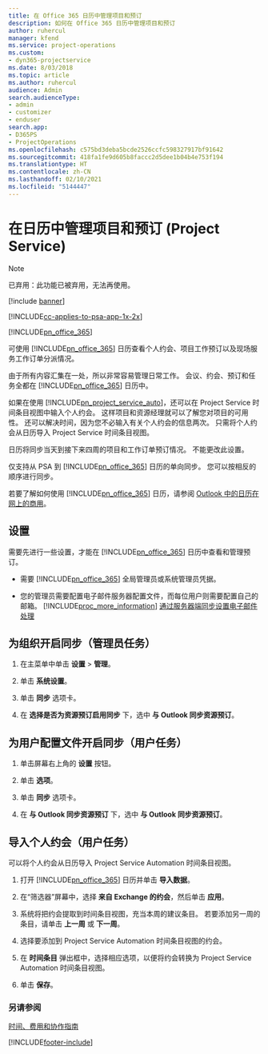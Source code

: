 ```yaml
---
title: 在 Office 365 日历中管理项目和预订
description: 如何在 Office 365 日历中管理项目和预订
author: ruhercul
manager: kfend
ms.service: project-operations
ms.custom:
- dyn365-projectservice
ms.date: 8/03/2018
ms.topic: article
ms.author: ruhercul
audience: Admin
search.audienceType:
- admin
- customizer
- enduser
search.app:
- D365PS
- ProjectOperations
ms.openlocfilehash: c575bd3deba5bcde2526ccfc598327917bf91642
ms.sourcegitcommit: 418fa1fe9d605b8faccc2d5dee1b04b4e753f194
ms.translationtype: HT
ms.contentlocale: zh-CN
ms.lasthandoff: 02/10/2021
ms.locfileid: "5144447"
---
```

# <a name="manage-projects-and-bookings-in-your-calendar-project-service"></a>在日历中管理项目和预订 (Project Service)

> [!Note]
> 已弃用：此功能已被弃用，无法再使用。

[!include [banner](../includes/psa-now-project-operations.md)]

[!INCLUDE[cc-applies-to-psa-app-1x-2x](../includes/cc-applies-to-psa-app-1x-2x.md)]

[!INCLUDE[pn_office_365](../includes/pn-office-365.md)] 

可使用 [!INCLUDE[pn_office_365](../includes/pn-office-365.md)] 日历查看个人约会、项目工作预订以及现场服务工作订单分派情况。  
  
 由于所有内容汇集在一处，所以非常容易管理日常工作。 会议、约会、预订和任务全都在 [!INCLUDE[pn_office_365](../includes/pn-office-365.md)] 日历中。  
  
 如果在使用 [!INCLUDE[pn_project_service_auto](../includes/pn-project-service-auto.md)]，还可以在 Project Service 时间条目视图中输入个人约会。 这样项目和资源经理就可以了解您对项目的可用性。 还可以解决时间，因为您不必输入有关个人约会的信息两次。 只需将个人约会从日历导入 Project Service 时间条目视图。  
  
 日历将同步当天到接下来四周的项目和工作订单预订情况。 不能更改此设置。  
  
 仅支持从 PSA 到 [!INCLUDE[pn_office_365](../includes/pn-office-365.md)] 日历的单向同步。 您可以按相反的顺序进行同步。 
  
 若要了解如何使用 [!INCLUDE[pn_office_365](../includes/pn-office-365.md)] 日历，请参阅 [Outlook 中的日历在网上的商用](https://support.office.com/article/Calendar-in-Outlook-on-the-web-for-business-5219c457-d1fe-4c2f-9032-1a816b88e936)。  
  
## <a name="setup"></a>设置  
 需要先进行一些设置，才能在 [!INCLUDE[pn_office_365](../includes/pn-office-365.md)] 日历中查看和管理预订。  
  
- 需要 [!INCLUDE[pn_office_365](../includes/pn-office-365.md)] 全局管理员或系统管理员凭据。  
  
- 您的管理员需要配置电子邮件服务器配置文件，而每位用户则需要配置自己的邮箱。 [!INCLUDE[proc_more_information](../includes/proc-more-information.md)] [通过服务器端同步设置电子邮件处理](https://docs.microsoft.com/dynamics365/customerengagement/on-premises/admin/set-up-server-side-synchronization-of-email-appointments-contacts-and-tasks)  
  
## <a name="turn-on-synchronization-for-your-organization-admin-task"></a>为组织开启同步（管理员任务）  
  
1.  在主菜单中单击 **设置** > **管理**。  
  
2.  单击 **系统设置**。  
  
3.  单击 **同步** 选项卡。  
  
4.  在 **选择是否为资源预订启用同步** 下，选中 **与 Outlook 同步资源预订**。  
  
## <a name="turn-on-synchronization-for-your-user-profile-user-task"></a>为用户配置文件开启同步（用户任务）  
  
1.  单击屏幕右上角的 **设置** 按钮。  
  
2.  单击 **选项**。  
  
3.  单击 **同步** 选项卡。  
  
4.  在 **与 Outlook 同步资源预订** 下，选中 **与 Outlook 同步资源预订**。  
  
## <a name="import-your-personal-appointments-user-task"></a>导入个人约会（用户任务）  
 可以将个人约会从日历导入 Project Service Automation 时间条目视图。  
  
1. 打开 [!INCLUDE[pn_office_365](../includes/pn-office-365.md)] 日历并单击 **导入数据**。  
  
2. 在“筛选器”屏幕中，选择 **来自 Exchange 的约会**，然后单击 **应用**。  
  
3. 系统将把约会提取到时间条目视图，充当本周的建议条目。 若要添加另一周的条目，请单击 **上一周** 或 **下一周**。  
  
4. 选择要添加到 Project Service Automation 时间条目视图的约会。  
  
5. 在 **时间条目** 弹出框中，选择相应选项，以便将约会转换为 Project Service Automation 时间条目视图。  
  
6. 单击 **保存**。  
  
### <a name="see-also"></a>另请参阅  
 [时间、费用和协作指南](../psa/time-expense-collaboration-guide.md)


[!INCLUDE[footer-include](../includes/footer-banner.md)]